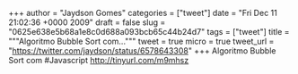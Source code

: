 
+++
author = "Jaydson Gomes"
categories = ["tweet"]
date = "Fri Dec 11 21:02:36 +0000 2009"
draft = false
slug = "0625e638e5b68a1e8c0d688a093bcb65c44b24d7"
tags = ["tweet"]
title = """Algoritmo Bubble Sort com..."""
tweet = true
micro = true
tweet_url = "https://twitter.com/jaydson/status/6578643308"
+++
Algoritmo Bubble Sort com #Javascript  http://tinyurl.com/m9mhsz
